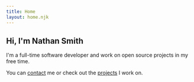 ```yaml
---
title: Home
layout: home.njk
---
```


## Hi, I'm Nathan Smith

I'm a full-time software developer and work on open source projects in my free time.

You can [contact](./contact.md) me or check out the [projects](./projects/projects.md) I work on.